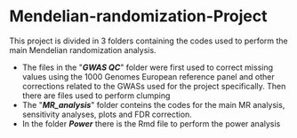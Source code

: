 # Mendelian-randomization-Project
This project is divided in 3 folders containing the codes used to perform the main Mendelian randomization analysis. 
- The files in the "***GWAS QC***" folder were first used to correct missing values using the 1000 Genomes European reference panel and other corrections related to the GWASs used for the project specifically. Then there are files used to perform clumping
- The "***MR_analysis***" folder conteins the codes for the main MR analysis, sensitivity analyses, plots and FDR correction.
- In the folder ***Power*** there is the Rmd file to perform the power analysis
